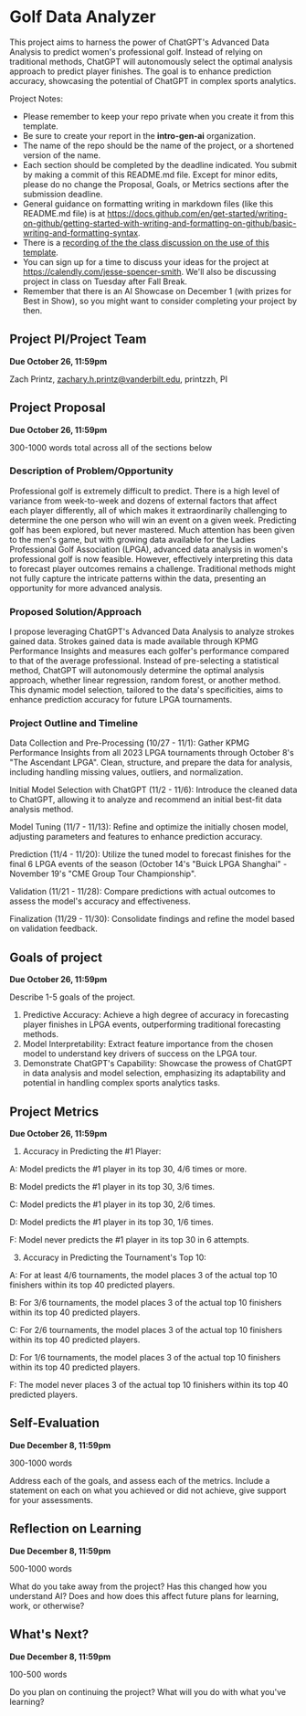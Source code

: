 # Golf Data Analyzer
This project aims to harness the power of ChatGPT's Advanced Data Analysis to predict women's professional golf. Instead of relying on traditional methods, ChatGPT will autonomously select the optimal analysis approach to predict player finishes. The goal is to enhance prediction accuracy, showcasing the potential of ChatGPT in complex sports analytics.

Project Notes:

- Please remember to keep your repo private when you create it from this template.
- Be sure to create your report in the **intro-gen-ai** organization. 
- The name of the repo should be the name of the project, or a shortened version of the name.
- Each section should be completed by the deadline indicated. You submit by making a commit of this README.md file. Except for minor edits, please do no change the Proposal, Goals, or Metrics sections after the submission deadline.
- General guidance on formatting writing in markdown files (like this README.md file) is at https://docs.github.com/en/get-started/writing-on-github/getting-started-with-writing-and-formatting-on-github/basic-writing-and-formatting-syntax.
- There is a [recording of the the class discussion on the use of this template](https://vanderbilt.zoom.us/rec/share/RjihScz0Ti7RId0KMj7GWBc8XueS571_JnFqDQwli0AuKLsgaau0j_RcphBjwYtV.HP10ROf2TwPUn6TA?startTime=1697553005000).
- You can sign up for a time to discuss your ideas for the project at https://calendly.com/jesse-spencer-smith. We'll also be discussing project in class on Tuesday after Fall Break.
- Remember that there is an AI Showcase on December 1 (with prizes for Best in Show), so you might want to consider completing your project by then. 

## Project PI/Project Team 
**Due October 26, 11:59pm**

Zach Printz, zachary.h.printz@vanderbilt.edu, printzzh, PI

## Project Proposal 
**Due October 26, 11:59pm**

300-1000 words total across all of the sections below

### Description of Problem/Opportunity
Professional golf is extremely difficult to predict. There is a high level of variance from week-to-week and dozens of external factors that affect each player differently, all of which makes it extraordinarily challenging to determine the one person who will win an event on a given week. Predicting golf has been explored, but never mastered. Much attention has been given to the men's game, but with growing data available for the Ladies Professional Golf Association (LPGA), advanced data analysis in women's professional golf is now feasible. However, effectively interpreting this data to forecast player outcomes remains a challenge. Traditional methods might not fully capture the intricate patterns within the data, presenting an opportunity for more advanced analysis.

### Proposed Solution/Approach
I propose leveraging ChatGPT's Advanced Data Analysis to analyze strokes gained data. Strokes gained data is made available through KPMG Performance Insights and measures each golfer's performance compared to that of the average professional. Instead of pre-selecting a statistical method, ChatGPT will autonomously determine the optimal analysis approach, whether linear regression, random forest, or another method. This dynamic model selection, tailored to the data's specificities, aims to enhance prediction accuracy for future LPGA tournaments.

### Project Outline and Timeline
Data Collection and Pre-Processing (10/27 - 11/1): Gather KPMG Performance Insights from all 2023 LPGA tournaments through October 8's "The Ascendant LPGA". Clean, structure, and prepare the data for analysis, including handling missing values, outliers, and normalization.

Initial Model Selection with ChatGPT (11/2 - 11/6): Introduce the cleaned data to ChatGPT, allowing it to analyze and recommend an initial best-fit data analysis method.

Model Tuning (11/7 - 11/13): Refine and optimize the initially chosen model, adjusting parameters and features to enhance prediction accuracy.

Prediction (11/4 - 11/20): Utilize the tuned model to forecast finishes for the final 6 LPGA events of the season (October 14's "Buick LPGA Shanghai" - November 19's "CME Group Tour Championship".

Validation (11/21 - 11/28): Compare predictions with actual outcomes to assess the model's accuracy and effectiveness.

Finalization (11/29 - 11/30): Consolidate findings and refine the model based on validation feedback.

## Goals of project 
**Due October 26, 11:59pm**

Describe 1-5 goals of the project. 
1. Predictive Accuracy: Achieve a high degree of accuracy in forecasting player finishes in LPGA events, outperforming traditional forecasting methods.
2. Model Interpretability: Extract feature importance from the chosen model to understand key drivers of success on the LPGA tour.
3. Demonstrate ChatGPT's Capability: Showcase the prowess of ChatGPT in data analysis and model selection, emphasizing its adaptability and potential in handling complex sports analytics tasks.

## Project Metrics 
**Due October 26, 11:59pm**

1. Accuracy in Predicting the #1 Player:
   
A: Model predicts the #1 player in its top 30, 4/6 times or more.

B: Model predicts the #1 player in its top 30, 3/6 times.

C: Model predicts the #1 player in its top 30, 2/6 times.

D: Model predicts the #1 player in its top 30, 1/6 times.

F: Model never predicts the #1 player in its top 30 in 6 attempts.


3. Accuracy in Predicting the Tournament's Top 10:
   
A: For at least 4/6 tournaments, the model places 3 of the actual top 10 finishers within its top 40 predicted players.

B: For 3/6 tournaments, the model places 3 of the actual top 10 finishers within its top 40 predicted players.

C: For 2/6 tournaments, the model places 3 of the actual top 10 finishers within its top 40 predicted players.

D: For 1/6 tournaments, the model places 3 of the actual top 10 finishers within its top 40 predicted players.

F: The model never places 3 of the actual top 10 finishers within its top 40 predicted players.


## Self-Evaluation
**Due December 8, 11:59pm**

300-1000 words

Address each of the goals, and assess each of the metrics. Include a statement on each on what you achieved or did not achieve, give support for your assessments.

## Reflection on Learning
**Due December 8, 11:59pm**

500-1000 words

What do you take away from the project? Has this changed how you understand AI? Does and how does this affect future plans for learning, work, or otherwise?

## What's Next?
**Due December 8, 11:59pm**

100-500 words

Do you plan on continuing the project? What will you do with what you've learning?
